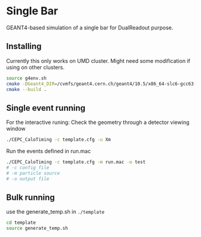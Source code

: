 # Single Bar

GEANT4-based simulation of a single bar for DualReadout purpose.

## Installing

Currently this only works on UMD cluster. Might need some modification if using on other clusters. 
```bash
source g4env.sh
cmake -DGeant4_DIR=/cvmfs/geant4.cern.ch/geant4/10.5/x86_64-slc6-gcc63-opt/lib64/GEANT4-10.5.0
cmake --build .
```

## Single event running
For the interactive runing:
Check the geometry through a detector viewing window
```bash
./CEPC_CaloTiming -c template.cfg -u Xm  
```
Run the events defined in run.mac
```bash
./CEPC_CaloTiming -c template.cfg -m run.mac -o test
# -c config file
# -m particle source
# -o output file
```

## Bulk running
use the generate_temp.sh in `./template`
```bash
cd template 
source generate_temp.sh
```




